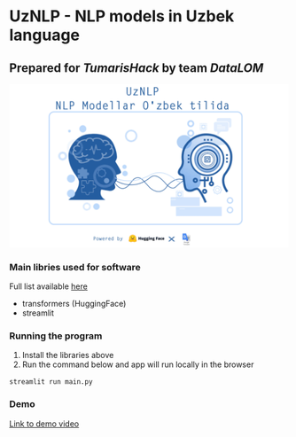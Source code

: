 # UzNLP - NLP models in Uzbek language
## Prepared for *TumarisHack* by team *DataLOM*

![UzNLP](landing.jpg?raw=true "UzNLP")


### Main libries used for software
Full list available [here](requirements.txt)
- transformers (HuggingFace)
- streamlit <br>


### Running the program
1. Install the libraries above
3. Run the command below and app will run locally in the browser
```
streamlit run main.py
```

### Demo
[Link to demo video](https://drive.google.com/file/d/1mv6n1TSI6NTP4740WjUIzToPYeswIt8o/view?usp=share_link)